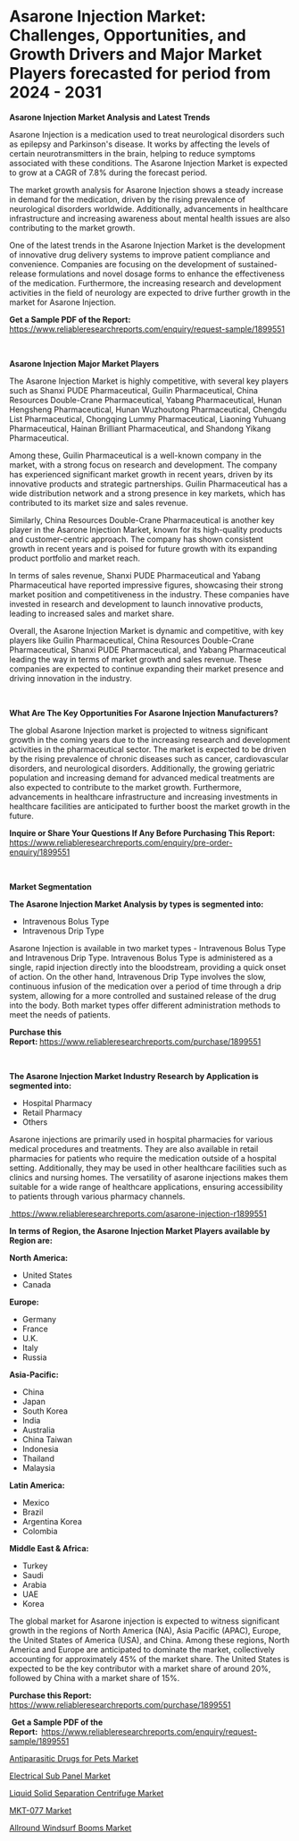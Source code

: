 <p><h1>Asarone Injection Market: Challenges, Opportunities, and Growth Drivers and Major Market Players forecasted for period from 2024 - 2031</h1></p><p><strong>Asarone Injection Market Analysis and Latest Trends</strong></p>
<p><p>Asarone Injection is a medication used to treat neurological disorders such as epilepsy and Parkinson's disease. It works by affecting the levels of certain neurotransmitters in the brain, helping to reduce symptoms associated with these conditions. The Asarone Injection Market is expected to grow at a CAGR of 7.8% during the forecast period. </p><p>The market growth analysis for Asarone Injection shows a steady increase in demand for the medication, driven by the rising prevalence of neurological disorders worldwide. Additionally, advancements in healthcare infrastructure and increasing awareness about mental health issues are also contributing to the market growth. </p><p>One of the latest trends in the Asarone Injection Market is the development of innovative drug delivery systems to improve patient compliance and convenience. Companies are focusing on the development of sustained-release formulations and novel dosage forms to enhance the effectiveness of the medication. Furthermore, the increasing research and development activities in the field of neurology are expected to drive further growth in the market for Asarone Injection.</p></p>
<p><strong>Get a Sample PDF of the Report:&nbsp;</strong> <a href="https://www.reliableresearchreports.com/enquiry/request-sample/1899551">https://www.reliableresearchreports.com/enquiry/request-sample/1899551</a></p>
<p>&nbsp;</p>
<p><strong>Asarone Injection Major Market Players</strong></p>
<p><p>The Asarone Injection Market is highly competitive, with several key players such as Shanxi PUDE Pharmaceutical, Guilin Pharmaceutical, China Resources Double-Crane Pharmaceutical, Yabang Pharmaceutical, Hunan Hengsheng Pharmaceutical, Hunan Wuzhoutong Pharmaceutical, Chengdu List Pharmaceutical, Chongqing Lummy Pharmaceutical, Liaoning Yuhuang Pharmaceutical, Hainan Brilliant Pharmaceutical, and Shandong Yikang Pharmaceutical.</p><p>Among these, Guilin Pharmaceutical is a well-known company in the market, with a strong focus on research and development. The company has experienced significant market growth in recent years, driven by its innovative products and strategic partnerships. Guilin Pharmaceutical has a wide distribution network and a strong presence in key markets, which has contributed to its market size and sales revenue.</p><p>Similarly, China Resources Double-Crane Pharmaceutical is another key player in the Asarone Injection Market, known for its high-quality products and customer-centric approach. The company has shown consistent growth in recent years and is poised for future growth with its expanding product portfolio and market reach.</p><p>In terms of sales revenue, Shanxi PUDE Pharmaceutical and Yabang Pharmaceutical have reported impressive figures, showcasing their strong market position and competitiveness in the industry. These companies have invested in research and development to launch innovative products, leading to increased sales and market share.</p><p>Overall, the Asarone Injection Market is dynamic and competitive, with key players like Guilin Pharmaceutical, China Resources Double-Crane Pharmaceutical, Shanxi PUDE Pharmaceutical, and Yabang Pharmaceutical leading the way in terms of market growth and sales revenue. These companies are expected to continue expanding their market presence and driving innovation in the industry.</p></p>
<p>&nbsp;</p>
<p><strong>What Are The Key Opportunities For Asarone Injection Manufacturers?</strong></p>
<p><p>The global Asarone Injection market is projected to witness significant growth in the coming years due to the increasing research and development activities in the pharmaceutical sector. The market is expected to be driven by the rising prevalence of chronic diseases such as cancer, cardiovascular disorders, and neurological disorders. Additionally, the growing geriatric population and increasing demand for advanced medical treatments are also expected to contribute to the market growth. Furthermore, advancements in healthcare infrastructure and increasing investments in healthcare facilities are anticipated to further boost the market growth in the future.</p></p>
<p><strong>Inquire or Share Your Questions If Any Before Purchasing This Report:</strong> <a href="https://www.reliableresearchreports.com/enquiry/pre-order-enquiry/1899551">https://www.reliableresearchreports.com/enquiry/pre-order-enquiry/1899551</a></p>
<p>&nbsp;</p>
<p><strong>Market Segmentation</strong></p>
<p><strong>The Asarone Injection Market Analysis by types is segmented into:</strong></p>
<p><ul><li>Intravenous Bolus Type</li><li>Intravenous Drip Type</li></ul></p>
<p><p>Asarone Injection is available in two market types - Intravenous Bolus Type and Intravenous Drip Type. Intravenous Bolus Type is administered as a single, rapid injection directly into the bloodstream, providing a quick onset of action. On the other hand, Intravenous Drip Type involves the slow, continuous infusion of the medication over a period of time through a drip system, allowing for a more controlled and sustained release of the drug into the body. Both market types offer different administration methods to meet the needs of patients.</p></p>
<p><strong>Purchase this Report:&nbsp;</strong><a href="https://www.reliableresearchreports.com/purchase/1899551">https://www.reliableresearchreports.com/purchase/1899551</a></p>
<p>&nbsp;</p>
<p><strong>The Asarone Injection Market Industry Research by Application is segmented into:</strong></p>
<p><ul><li>Hospital Pharmacy</li><li>Retail Pharmacy</li><li>Others</li></ul></p>
<p><p>Asarone injections are primarily used in hospital pharmacies for various medical procedures and treatments. They are also available in retail pharmacies for patients who require the medication outside of a hospital setting. Additionally, they may be used in other healthcare facilities such as clinics and nursing homes. The versatility of asarone injections makes them suitable for a wide range of healthcare applications, ensuring accessibility to patients through various pharmacy channels.</p></p>
<p><a href="https://www.reliableresearchreports.com/asarone-injection-r1899551">&nbsp;https://www.reliableresearchreports.com/asarone-injection-r1899551</a></p>
<p><strong>In terms of Region, the Asarone Injection Market Players available by Region are:</strong></p>
<p>
    <p> <strong> North America: </strong>
        <ul>
            <li>United States</li>
            <li>Canada</li>
        </ul>
        </p> 
    <p> <strong> Europe: </strong>
        <ul>
            <li>Germany</li>
            <li>France</li>
            <li>U.K.</li>
            <li>Italy</li>
            <li>Russia</li>
        </ul>
        </p> 
    <p> <strong> Asia-Pacific: </strong>
        <ul>
            <li>China</li>
            <li>Japan</li>
            <li>South Korea</li>
            <li>India</li>
            <li>Australia</li>
            <li>China Taiwan</li>
            <li>Indonesia</li>
            <li>Thailand</li>
            <li>Malaysia</li>
        </ul>
        </p> 
    <p> <strong> Latin America: </strong>
        <ul>
            <li>Mexico</li>
            <li>Brazil</li>
            <li>Argentina Korea</li>
            <li>Colombia</li>
        </ul>
        </p> 
    <p> <strong> Middle East & Africa: </strong>
        <ul>
            <li>Turkey</li>
            <li>Saudi</li>
            <li>Arabia</li>
            <li>UAE</li>
            <li>Korea</li>
        </ul>
    </p>
    </p>
<p><p>The global market for Asarone injection is expected to witness significant growth in the regions of North America (NA), Asia Pacific (APAC), Europe, the United States of America (USA), and China. Among these regions, North America and Europe are anticipated to dominate the market, collectively accounting for approximately 45% of the market share. The United States is expected to be the key contributor with a market share of around 20%, followed by China with a market share of 15%.</p></p>
<p><strong>Purchase this Report: </strong><a href="https://www.reliableresearchreports.com/purchase/1899551">https://www.reliableresearchreports.com/purchase/1899551</a></p>
<p>&nbsp;<strong>Get a Sample PDF of the Report:&nbsp;&nbsp;</strong><a href="https://www.reliableresearchreports.com/enquiry/request-sample/1899551">https://www.reliableresearchreports.com/enquiry/request-sample/1899551</a></p>
<p><strong></strong></p>
<p><p><a href="https://github.com/wybrqqeb6/Market-Research-Report-List-2/blob/main/antiparasitic-drugs-for-pets-market.md">Antiparasitic Drugs for Pets Market</a></p><p><a href="https://www.linkedin.com/pulse/electrical-sub-panel-market-share-new-trends-analysis-schee?trackingId=Fai5BI8GQkGYVgHtfJzg%2FA%3D%3D">Electrical Sub Panel Market</a></p><p><a href="https://medium.com/@sofie-mulder/global-liquid-solid-separation-centrifuge-market-exploring-market-share-market-trends-and-future-114a0ca57f6d">Liquid Solid Separation Centrifuge Market</a></p><p><a href="https://github.com/edaunhshhs/Market-Research-Report-List-1/blob/main/mkt-077-market.md">MKT-077 Market</a></p><p><a href="https://www.linkedin.com/pulse/allround-windsurf-booms-market-overview-global-trends-future-say4f?trackingId=8jmn2j%2FgTROTy0yLT6TrZg%3D%3D">Allround Windsurf Booms Market</a></p></p>